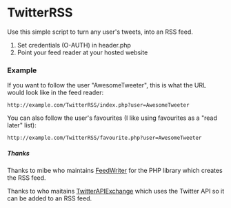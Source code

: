 TwitterRSS
=========

Use this simple script to turn any user's tweets, into an RSS feed.

1) Set credentials (O-AUTH) in header.php
2) Point your feed reader at your hosted website

### Example

If you want to follow the user "AwesomeTweeter", this is what the URL would look like in the feed reader:

~~~
http://example.com/TwitterRSS/index.php?user=AwesomeTweeter
~~~

You can also follow the user's favourites (I like using favourites as a "read later" list):

~~~
http://example.com/TwitterRSS/favourite.php?user=AwesomeTweeter
~~~

##### Thanks
Thanks to mibe who maintains [FeedWriter](https://github.com/mibe/FeedWriter) for the PHP library which creates the RSS feed.

Thanks to  who maitains [TwitterAPIExchange](https://github.com/j7mbo/twitter-api-php) which uses the Twitter API so it can be added to an RSS feed.


